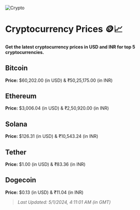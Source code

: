 
![Crypto](https://www.techguide.com.au/wp-content/uploads/2020/11/crypto3.jpeg)

# Cryptocurrency Prices 🪙📈

#### Get the latest cryptocurrency prices in USD and INR for top 5 cryptocurrencies.

## Bitcoin

**Price:** $60,202.00 (in USD) & ₹50,25,175.00 (in INR)

## Ethereum

**Price:** $3,006.04 (in USD) & ₹2,50,920.00 (in INR)

## Solana

**Price:** $126.31 (in USD) & ₹10,543.24 (in INR)

## Tether

**Price:** $1.00 (in USD) & ₹83.36 (in INR)

## Dogecoin

**Price:** $0.13 (in USD) & ₹11.04 (in INR)

> _Last Updated: 5/1/2024, 4:11:01 AM (in GMT)_
